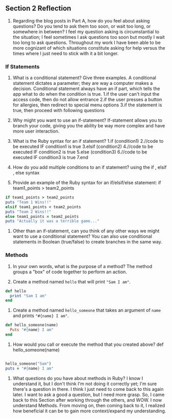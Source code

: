 ## Section 2 Reflection

1. Regarding the blog posts in Part A, how do you feel about asking questions? Do you tend to ask them too soon, or wait too long, or somewhere in between?
I feel my question asking is circumstantial to the situation; I feel sometimes I ask questions too soon but mostly I wait too long to ask questions. Throughout my work I have been able to be more cognizant of which situations constitute asking for help versus the times where I just need to stick with it a bit longer.

### If Statements

1. What is a conditional statement? Give three examples.
A conditional statement dictates a parameter; they are way a computer makes a decision. Conditional statement always have an if part, which tells the app what to do when the condition is true.
1.if the user can't input the access code, then do not allow entrance
2.if the user presses a button for allergies, then redirect to special menu options
3.if the statement is true, then proceed with following questions

1. Why might you want to use an if-statement?
If-statement allows you to branch your code, giving you the ability be way more complex and have more user interaction.

1. What is the Ruby syntax for an if statement?
1.if (condition1)
2.//code to be executed IF condition1 is true
3.elsif (condition2)
4.//code to be executed IF condition2 is true
5.else (condition3)
6.//code to be executed IF condition3 is true
7.end

1. How do you add multiple conditions to an if statement?
using the if , elsif , else syntax

1. Provide an example of the Ruby syntax for an if/elsif/else statement:
if team1_points > team2_points
  ```Ruby
if team1_points > team2_points
  puts "Team 1 Wins!!"
elsif team1_points < team2_points
  puts "Team 2 Wins!!"
else team1_points = team2_points
  puts "Actually it was a terrible game..."
  ```

1. Other than an if-statement, can you think of any other ways we might want to use a conditional statement?
You can also use conditional statements in Boolean (true/false) to create branches in the same way.

### Methods

1. In your own words, what is the purpose of a method?
The method groups a "box" of code together to perform an action.

1. Create a method named `hello` that will print `"Sam I am"`.

```ruby
def hello
  print "Sam I am"
end
```
1. Create a method named `hello_someone` that takes an argument of `name` and prints `"#{name} I am"`.
```ruby
def hello_someone(name)
  Puts "#{name} I am"
end
```

1. How would you call or execute the method that you created above?
def hello_someone(name)
```ruby

hello_someone("Sam")
puts = "#{name} I am"
```

1. What questions do you have about methods in Ruby?
I know I understand it, but I don't think I'm not doing it correctly yet; I'm sure there's a question in there. I think I just need to come back to this again later. I want to ask a good a question, but I need more grasp.
So, I came back to this Section after working through the others, and WOW. I now understand Methods. From moving on, then coming back to it, I realized how beneficial it can be to gain more context/expand my understanding.
